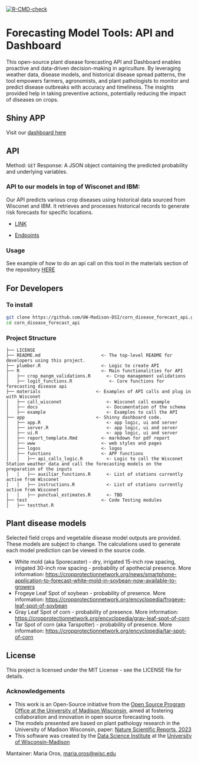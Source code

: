 [![R-CMD-check](https://github.com/UW-Madison-DSI/corn_disease_forecast_api/testthat/actions/workflows/r-cmd-check.yml/badge.svg)](https://github.com/UW-Madison-DSI/corn_disease_forecast_api/testthat/actions/workflows/r-cmd-check.yml)


# **Forecasting Model Tools: API and Dashboard**

This open-source plant disease forecasting API and Dashboard enables proactive and data-driven decision-making in agriculture. By leveraging weather data, disease models, and historical disease spread patterns, the tool empowers farmers, agronomists, and plant pathologists to monitor and predict disease outbreaks with accuracy and timeliness. The insights provided help in taking preventive actions, potentially reducing the impact of diseases on crops.

## Shiny APP

Visit our [dashboard here](https://connect.doit.wisc.edu/tarspot_forecasting_app/)

## API


Method: `GET` 
Response: A JSON object containing the predicted probability and underlying variables.

### API to our models in top of Wisconet and IBM:
Our API predicts various crop diseases using historical data sourced from Wisconet and IBM. It retrieves and processes historical records to generate risk forecasts for specific locations.

- [LINK](https://github.com/UW-Madison-DSI/pywisconet)

- [Endpoints](https://connect.doit.wisc.edu/pywisconet_wrapper/docs)



### Usage
See example of how to do an api call on this tool in the materials section of the repository [HERE](https://github.com/UW-Madison-DSI/crop_disease_forecasting_tool/blob/main/materials/callapi.ipynb)


## For Developers

### To install
```bash
git clone https://github.com/UW-Madison-DSI/corn_disease_forecast_api.git
cd corn_disease_forecast_api
```

### Project Structure 
```
├── LICENSE
├── README.md                       <- The top-level README for developers using this project.
├── plumber.R                       <- Logic to create API
├── R                               <- Main functionalities for API
│   ├── crop_mangm_validations.R      <- Crop management validations
│   ├── logit_functions.R              <- Core functions for forecasting disease api
├── materials                     <- Examples of API calls and plug in with Wisconet
│   ├── call_wisconet                 <- Wisconet call example
│   ├── docs                          <- Documentation of the schema
│   ├── example                       <- Examples to call the API
├── app                           <- Shinny dashboard code.
│   ├── app.R                         <- app logic, ui and server
│   ├── server.R                      <- app logic, ui and server
│   ├── ui.R                          <- app logic, ui and server
│   ├── report_template.Rmd         <- markdown for pdf report
│   ├── www                         <- web styles and pages
│   ├── logos                       <- logos
│   ├── functions                   <- APP functions
│   │   ├── api_calls_logic.R         <- Logic to call the Wisconet Station weather data and call the forecasting models on the preparation of the inputs
│   │   ├── auxiliar_functions.R      <- List of stations currently active from Wisconet  
│   │   ├── instructions.R            <- List of stations currently active from Wisconet  
│   │   ├── punctual_estimates.R      <- TBD 
├── test                            <- Code Testing modules
│   ├── testthat.R    
 ```

## Plant disease models

Selected field crops and vegetable disease model outputs are provided. These models are subject to change. The calculations used to generate each model prediction can be viewed in the source code.

- White mold (aka Sporecaster) - dry, irrigated 15-inch row spacing, irrigated 30-inch row spacing - probability of apothecial presence. More information: https://cropprotectionnetwork.org/news/smartphone-application-to-forecast-white-mold-in-soybean-now-available-to-growers
- Frogeye Leaf Spot of soybean - probability of presence. More information: https://cropprotectionnetwork.org/encyclopedia/frogeye-leaf-spot-of-soybean
- Gray Leaf Spot of corn - probability of presence. More information: https://cropprotectionnetwork.org/encyclopedia/gray-leaf-spot-of-corn
- Tar Spot of corn (aka Tarspotter) - probability of presence. More information: https://cropprotectionnetwork.org/encyclopedia/tar-spot-of-corn

## License

This project is licensed under the MIT License - see the LICENSE file for details.


### Acknowledgements
- This work is an Open-Source initiative from the [Open Source Program Office at the University of Madison Wisconsin](https://ospo.wisc.edu), aimed at fostering collaboration and innovation in open source forecasting tools.
- The models presented are based on plant pathology research in the University of Madison Wisconsin, paper: [Nature Scientific Reports, 2023](https://www.nature.com/articles/s41598-023-44338-6)
- This software was created by the [Data Science Institute](https://datascience.wisc.edu) at the [University of Wisconsin-Madison](https://www.wisc.edu)

Mantainer: Maria Oros, maria.oros@wisc.edu
